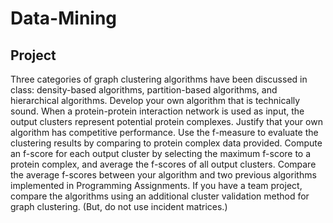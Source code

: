 # Data-Mining

## Project
Three categories of graph clustering algorithms have been discussed in class: density-based algorithms, partition-based algorithms, and hierarchical algorithms. Develop your own algorithm that is technically sound. When a protein-protein interaction network is used as input, the output clusters represent potential protein complexes. Justify that your own algorithm has competitive performance. Use the f-measure to evaluate the clustering results by comparing to protein complex data provided. Compute an f-score for each output cluster by selecting the maximum f-score to a protein complex, and average the f-scores of all output clusters. Compare the average f-scores between your algorithm and two previous algorithms implemented in Programming Assignments. If you have a team project, compare the algorithms using an additional cluster validation method for graph clustering. (But, do not use incident matrices.)
